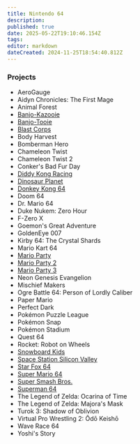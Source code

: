 ```yaml
---
title: Nintendo 64
description: 
published: true
date: 2025-05-22T19:10:46.154Z
tags: 
editor: markdown
dateCreated: 2024-11-25T18:54:40.812Z
---
```


### Projects
- AeroGauge
- Aidyn Chronicles: The First Mage
- Animal Forest
- [Banjo-Kazooie](/projects/nintendo-64/banjo-kazooie)
- [Banjo-Tooie](/projects/nintendo-64/banjo-tooie)
- [Blast Corps](/projects/nintendo-64/blast-corps)
- Body Harvest
- Bomberman Hero
- Chameleon Twist
- Chameleon Twist 2
- Conker's Bad Fur Day
- [Diddy Kong Racing](/projects/nintendo-64/diddy-kong-racing)
- [Dinosaur Planet](/projects/nintendo-64/dinosaur-planet)
- [Donkey Kong 64](/projects/nintendo-64/donkey-kong-64)
- Doom 64
- Dr. Mario 64
- Duke Nukem: Zero Hour
- F-Zero X
- Goemon's Great Adventure
- GoldenEye 007
- Kirby 64: The Crystal Shards
- Mario Kart 64
- [Mario Party](/projects/nintendo-64/mario-party)
- [Mario Party 2](/projects/nintendo-64/mario-party-2)
- [Mario Party 3](/projects/nintendo-64/mario-party-3)
- Neon Genesis Evangelion
- Mischief Makers
- Ogre Battle 64: Person of Lordly Caliber
- Paper Mario
- Perfect Dark
- Pokémon Puzzle League
- Pokémon Snap
- Pokémon Stadium
- Quest 64
- Rocket: Robot on Wheels
- [Snowboard Kids](/projects/nintendo-64/snowboard-kids)
- [Space Station Silicon Valley](/projects/nintendo-64/space-station-silicon-valley)
- [Star Fox 64](/projects/nintendo-64/star-fox-64)
- [Super Mario 64](/projects/nintendo-64/super-mario-64)
- [Super Smash Bros.](/projects/nintendo-64/super-smash-bros)
- [Superman 64](/projects/nintendo-64/superman-64)
- The Legend of Zelda: Ocarina of Time
- The Legend of Zelda: Majora's Mask
- Turok 3: Shadow of Oblivion
- Virtual Pro Wrestling 2: Ōdō Keishō
- Wave Race 64
- Yoshi's Story